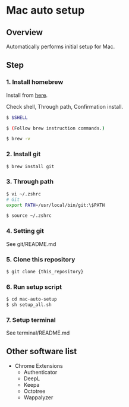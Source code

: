 # Mac auto setup

## Overview

Automatically performs initial setup for Mac.

## Step

### 1. Install homebrew

Install from [here](https://brew.sh/).

Check shell, Through path, Confirmation install.

```sh
$ $SHELL

$ (Follow brew instruction commands.)

$ brew -v
```

### 2. Install git

```sh
$ brew install git
```

### 3. Through path

```sh
$ vi ~/.zshrc
# Git
export PATH=/usr/local/bin/git:\$PATH

$ source ~/.zshrc
```

### 4. Setting git

See git/README.md

### 5. Clone this repository

```sh
$ git clone {this_repository}
```

### 6. Run setup script

```sh
$ cd mac-auto-setup
$ sh setup_all.sh
```

### 7. Setup terminal

See terminal/README.md

## Other software list

- Chrome Extensions
  - Authenticator
  - DeepL
  - Keepa
  - Octotree
  - Wappalyzer
